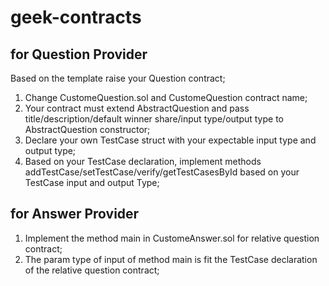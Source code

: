 # geek-contracts

## for Question Provider

Based on the template raise your Question contract;

1. Change CustomeQuestion.sol and CustomeQuestion contract name;
2. Your contract must extend AbstractQuestion and pass title/description/default winner share/input type/output type to AbstractQuestion constructor;
3. Declare your own TestCase struct with your expectable input type and output type;
4. Based on your TestCase declaration, implement methods addTestCase/setTestCase/verify/getTestCasesById based on your TestCase input and output Type;

## for Answer Provider

1. Implement the method main in CustomeAnswer.sol for relative question contract;
2. The param type of input of method main is fit the TestCase declaration of the relative question contract;